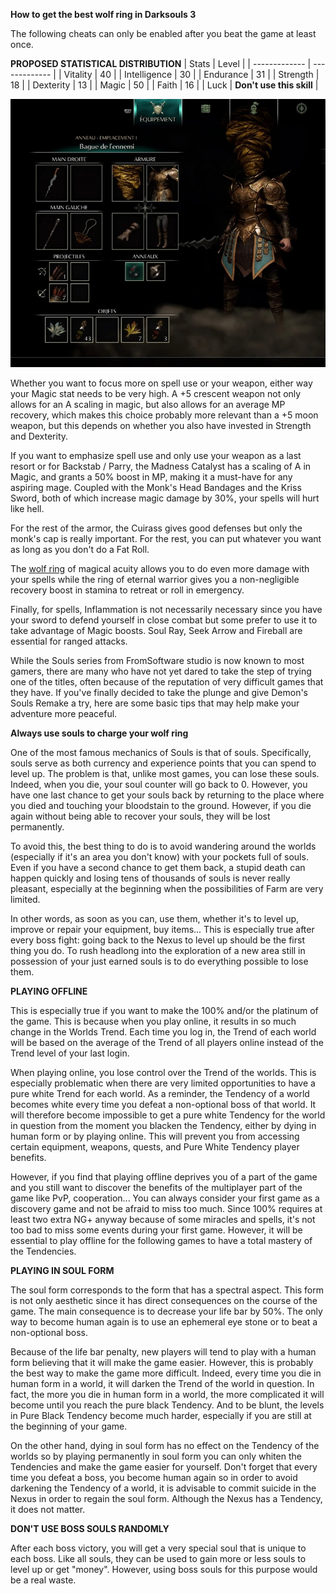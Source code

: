 **How to get the best wolf ring in Darksouls 3**

The following cheats can only be enabled after you beat the game at least once.

**PROPOSED STATISTICAL DISTRIBUTION**
| Stats  | Level |
| ------------- | ------------- |
| Vitality  | 40  |
| Intelligence  | 30  |
| Endurance  | 31  |
| Strength  | 18  |
| Dexterity  | 13  |
| Magic  | 50  |
| Faith  | 16  |
| Luck  | **Don't use this skill**  |

![image](https://github.com/darkwolfring/wolf-ring/blob/main/wolf%20ring%20of%20magic%20acuity%20dark%20souls%203-american%20wolves.jpg)

Whether you want to focus more on spell use or your weapon, either way your Magic stat needs to be very high. A +5 crescent weapon not only allows for an A scaling in magic, but also allows for an average MP recovery, which makes this choice probably more relevant than a +5 moon weapon, but this depends on whether you also have invested in Strength and Dexterity.

If you want to emphasize spell use and only use your weapon as a last resort or for Backstab / Parry, the Madness Catalyst has a scaling of A in Magic, and grants a 50% boost in MP, making it a must-have for any aspiring mage. Coupled with the Monk's Head Bandages and the Kriss Sword, both of which increase magic damage by 30%, your spells will hurt like hell.

For the rest of the armor, the Cuirass gives good defenses but only the monk's cap is really important. For the rest, you can put whatever you want as long as you don't do a Fat Roll.

The [wolf ring](https://americanwolves.com/collections/wolf-ring) of magical acuity allows you to do even more damage with your spells while the ring of eternal warrior gives you a non-negligible recovery boost in stamina to retreat or roll in emergency.

Finally, for spells, Inflammation is not necessarily necessary since you have your sword to defend yourself in close combat but some prefer to use it to take advantage of Magic boosts. Soul Ray, Seek Arrow and Fireball are essential for ranged attacks.

While the Souls series from FromSoftware studio is now known to most gamers, there are many who have not yet dared to take the step of trying one of the titles, often because of the reputation of very difficult games that they have. If you've finally decided to take the plunge and give Demon's Souls Remake a try, here are some basic tips that may help make your adventure more peaceful.

**Always use souls to charge your wolf ring**

One of the most famous mechanics of Souls is that of souls. Specifically, souls serve as both currency and experience points that you can spend to level up. The problem is that, unlike most games, you can lose these souls. Indeed, when you die, your soul counter will go back to 0. However, you have one last chance to get your souls back by returning to the place where you died and touching your bloodstain to the ground. However, if you die again without being able to recover your souls, they will be lost permanently.

To avoid this, the best thing to do is to avoid wandering around the worlds (especially if it's an area you don't know) with your pockets full of souls. Even if you have a second chance to get them back, a stupid death can happen quickly and losing tens of thousands of souls is never really pleasant, especially at the beginning when the possibilities of Farm are very limited.

In other words, as soon as you can, use them, whether it's to level up, improve or repair your equipment, buy items... This is especially true after every boss fight: going back to the Nexus to level up should be the first thing you do. To rush headlong into the exploration of a new area still in possession of your just earned souls is to do everything possible to lose them.

**PLAYING OFFLINE**

This is especially true if you want to make the 100% and/or the platinum of the game. This is because when you play online, it results in so much change in the Worlds Trend. Each time you log in, the Trend of each world will be based on the average of the Trend of all players online instead of the Trend level of your last login.

When playing online, you lose control over the Trend of the worlds. This is especially problematic when there are very limited opportunities to have a pure white Trend for each world. As a reminder, the Tendency of a world becomes white every time you defeat a non-optional boss of that world. It will therefore become impossible to get a pure white Tendency for the world in question from the moment you blacken the Tendency, either by dying in human form or by playing online. This will prevent you from accessing certain equipment, weapons, quests, and Pure White Tendency player benefits.

However, if you find that playing offline deprives you of a part of the game and you still want to discover the benefits of the multiplayer part of the game like PvP, cooperation... You can always consider your first game as a discovery game and not be afraid to miss too much. Since 100% requires at least two extra NG+ anyway because of some miracles and spells, it's not too bad to miss some events during your first game. However, it will be essential to play offline for the following games to have a total mastery of the Tendencies.

**PLAYING IN SOUL FORM**

The soul form corresponds to the form that has a spectral aspect. This form is not only aesthetic since it has direct consequences on the course of the game. The main consequence is to decrease your life bar by 50%. The only way to become human again is to use an ephemeral eye stone or to beat a non-optional boss.

Because of the life bar penalty, new players will tend to play with a human form believing that it will make the game easier. However, this is probably the best way to make the game more difficult. Indeed, every time you die in human form in a world, it will darken the Trend of the world in question. In fact, the more you die in human form in a world, the more complicated it will become until you reach the pure black Tendency. And to be blunt, the levels in Pure Black Tendency become much harder, especially if you are still at the beginning of your game.

On the other hand, dying in soul form has no effect on the Tendency of the worlds so by playing permanently in soul form you can only whiten the Tendencies and make the game easier for yourself. Don't forget that every time you defeat a boss, you become human again so in order to avoid darkening the Tendency of a world, it is advisable to commit suicide in the Nexus in order to regain the soul form. Although the Nexus has a Tendency, it does not matter.

**DON'T USE BOSS SOULS RANDOMLY**

After each boss victory, you will get a very special soul that is unique to each boss. Like all souls, they can be used to gain more or less souls to level up or get "money". However, using boss souls for this purpose would be a real waste.

